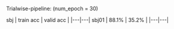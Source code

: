 Trialwise-pipeline: (num_epoch = 30)

sbj | train acc | valid acc |
|---|---|
sbj01 | 88.1% | 35.2% |
|---|---|
